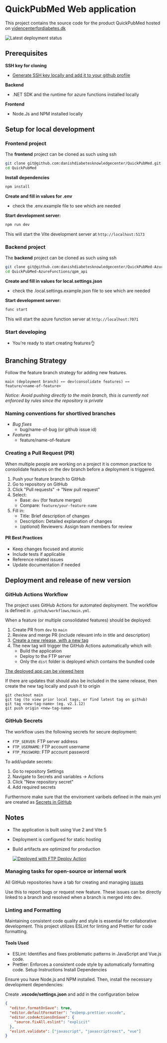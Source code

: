 # QuickPubMed Web application

This project contains the source code for the product QuickPubMed hosted on
[videncenterfordiabetes.dk](https://videncenterfordiabetes.dk/)

![Latest deployment status](https://github.com/danishdiabetesknowledgecenter/QuickPubMed/actions/workflows/main.yml/badge.svg)

## Prerequisites

**SSH key for cloning**

- [Generate SSH key locally and add it to your github profile](https://docs.github.com/en/authentication/connecting-to-github-with-ssh/adding-a-new-ssh-key-to-your-github-account)

**Backend**

- .NET SDK and the runtime for azure functions installed locally

**Frontend**

- Node.Js and NPM installed locally

## Setup for local development

### Frontend project

The **frontend** project can be cloned as such using ssh

```bash
git clone git@github.com:danishdiabetesknowledgecenter/QuickPubMed.git
cd QuickPubMed
```

**Install dependencies**

```bash
npm install
```

**Create and fill in values for .env**

- check the .env.example file to see which are needed

**Start development server:**

```bash
npm run dev
```

This will start the Vite development server at `http://localhost:5173`

### Backend project

The **backend** project can be cloned as such using ssh

```bash
git clone git@github.com:danishdiabetesknowledgecenter/QuickPubMed-AzureFunctions.git
cd QuickPubMed-AzureFunctions/qpm_api
```

**Create and fill in values for local.settings.json**

- check the .local.settings.example.json file to see which are needed

**Start development server:**

```bash
func start
```

This will start the azure function server at `http://localhost:7071`

### Start developing

- You're ready to start creating features👌

## Branching Strategy

Follow the feature branch strategy for adding new features.

```
main (deployment branch) ←← dev(consolidate features) ←← feature/<name-of-feature>
```

_Notice: Avoid pushing directly to the main branch, this is currently not enforced by rules since the repository is private_

### Naming conventions for shortlived branches

- _Bug fixes_
  - bug/name-of-bug (or github issue id)
- _Features_
  - feature/name-of-feature

### Creating a Pull Request (PR)

When multiple people are working on a project it is common practice to consolidate features on the dev branch before a deployment is triggered.

1. Push your feature branch to GitHub
2. Go to repository on GitHub
3. Click "Pull requests" → "New pull request"
4. Select:
   - Base: `dev` (for feature merges)
   - Compare: `feature/your-feature-name`
5. Fill in:
   - Title: Brief description of changes
   - Description: Detailed explanation of changes
   - (_optional_) Reviewers: Assign team members for review

#### PR Best Practices

- Keep changes focused and atomic
- Include tests if applicable
- Reference related issues
- Update documentation if needed

## Deployment and release of new version

### GitHub Actions Workflow

The project uses GitHub Actions for automated deployment. The workflow is defined in `.github/workflows/main.yml`.

When a feature (or multiple consolidated features) should be deployed:

1. Create PR from `dev` to `main`
2. Review and merge PR (include relevant info in title and description)
3. [Create a new release, with a new tag](https://github.com/danishdiabetesknowledgecenter/QuickPubMed/releases)
4. The new tag will trigger the GitHub Actions automatically which will:
   - Build the application
   - Deploy to the FTP server
   - Only the `dist` folder is deployed which contains the bundled code

[The deployed app can be viewed here](https://pro.videncenterfordiabetes.dk/nempubmed/it-minds)

If there are updates that should also be included in the same release, then create the new tag locally and push it to origin

```
git checkout main
git tag (to view prior local tags, or find latest tag on github)
git tag <new-tag-name> (eg. v2.1.12)
git push origin <new-tag-name>
```
### GitHub Secrets

The workflow uses the following secrets for secure deployment:

- `FTP_SERVER`: FTP server address
- `FTP_USERNAME`: FTP account username
- `FTP_PASSWORD`: FTP account password

To add/update secrets:

1. Go to repository Settings
2. Navigate to Secrets and variables → Actions
3. Click "New repository secret"
4. Add required secrets

Furthermore make sure that the enviroment varibels defined in the main.yml are created as [Secrets in GitHub](https://github.com/danishdiabetesknowledgecenter/QuickPubMed/settings/secrets/actions)

## Notes

- The application is built using Vue 2 and Vite 5
- Deployment is configured for static hosting
- Build artifacts are optimized for production

  [<img alt="Deployed with FTP Deploy Action" src="https://img.shields.io/badge/Deployed With-FTP DEPLOY ACTION-%3CCOLOR%3E?style=for-the-badge&color=0077b6">](https://github.com/SamKirkland/FTP-Deploy-Action)

### Managing tasks for open-source or internal work

All GitHub repositories have a tab for creating and managing [issues](https://github.com/danishdiabetesknowledgecenter/QuickPubMed/issues)

Use this to report bugs or request new feature. These issues can be directly linked to a branch and resolved when a branch is merged into dev.

### Linting and Formatting

Maintaining consistent code quality and style is essential for collaborative development. This project utilizes ESLint for linting and Prettier for code formatting.

#### Tools Used

- ESLint: Identifies and fixes problematic patterns in JavaScript and Vue.js code.
- Prettier: Enforces a consistent code style by automatically formatting code.
  Setup Instructions
  Install Dependencies

Ensure you have Node.js and NPM installed. Then, install the necessary development dependencies:

Create **.vscode/settings.json** and add in the configuration below

```json
{
  "editor.formatOnSave": true,
  "editor.defaultFormatter": "esbenp.prettier-vscode",
  "editor.codeActionsOnSave": {
    "source.fixAll.eslint": "explicit"
  },
  "eslint.validate": ["javascript", "javascriptreact", "vue"]
}
```
